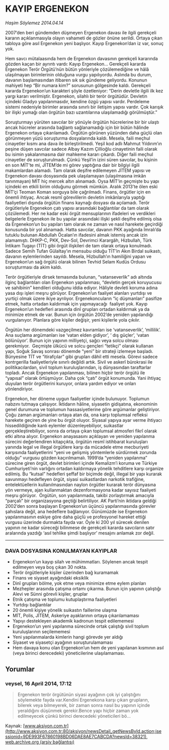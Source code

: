 # KAYIP ERGENEKON

*Haşim Söylemez 2014.04.14*

<div class="news-detail-text-todays">
 <div>
 </div>
 <div>
 </div>
 <div id="newsSpot">
  <font class="detail-spot">
   2007’den beri gündemden düşmeyen Ergenekon davası ile ilgili gerekçeli kararın açıklanmasıyla olayın vahameti de gözler önüne serildi. Ortaya çıkan tabloya göre asıl Ergenekon yeni başlıyor. Kayıp Ergenekon’dan iz var, sonuç yok.
  </font>
 </div>
 <div id="newsText">
  <font class="detail-text">
   <p>
    Hem savcı mütalaasında hem de Ergenekon davasının gerekçeli kararında gözden kaçan bir ayrıntı vardı: Kayıp Ergenekon… Gerekçeli kararda Ergenekon Terör Örgütü’nün bütün yönleriyle çözülemediğine ve hâlâ ulaşılmayan birimlerinin olduğuna vurgu yapılıyordu. Aslında bu durum, davanın başlamasından itibaren sık sık gündeme geliyordu. Konunun mahiyeti hep “Bir numara kim?” sorusunun gölgesinde kaldı. Gerekçeli kararda Ergenekon’un karakteri şöyle özetleniyor: “Derin devletle ilgili ilk kez yargı kararı verilmiştir. Ergenekon, silahlı bir terör örgütüdür. Devletin içindeki Gladyo yapılanmasıdır, kendine özgü yapısı vardır. Perdeleme sistemi nedeniyle birimler arasında sınırlı bir iletişim yapısı vardır. Çok karışık bir ilişki yumağı olan örgütün bazı uzantılarına ulaşılamadığı görülmüştür.”
   </p>
   <p>
    Soruşturmayı yürüten savcılar bir yönüyle örgütün hücrelerine bir bir ulaştı ancak hücreler arasında bağlantı sağlanamadığı için bir bütün hâlinde Ergenekon ortaya çıkarılamadı. Örgütün görünen yüzünden daha güçlü olan görünmeyen yüzü soruşturma dosyalarında kaldı. Mesela, faili meçhul cinayetler kısmı ana dava ile birleştirilmedi. Yeşil kod adlı Mahmut Yıldırım’ın peşine düşen savcılar sadece Albay Kazım Çillioğlu cinayetinin faili olarak bu isimin yakalanmasına dair mahkeme kararı çıkardı. Diğer faili meçhul cinayetler de soruşturulmadı. Çünkü Yeşil’in izini süren savcılar, bu kişinin en son MİT’te mi, JİTEM’de mi görev yaptığına dair bir bilgiyi ilgili makamlardan alamadı. Tam olarak deşifre edilemeyen JİTEM yapısı ve Ergenekon davası dosyasında pek ulaşılamayan (ulaşılmasına imkân tanınmayan) MİT hiç mercek altın alınamadı. Oysa MİT’in geçmişte bu yapı içindeki en etkili birim olduğunu görmek mümkün. Aralık 2013’te ölen eski MİT’çi Teoman Koman sorguya bile çağrılmadı. Finans, örgütler için en önemli ihtiyaç. Ancak resmî görevlilerin devletin imkânlarıyla yaptığı faaliyetleri dışında örgütün finans kaynağı dosyası da açılamadı. Terör örgütleriyle Ergenekon çatı yapısı arasındaki bağlantılar da tam olarak çözülemedi. Her ne kadar eski örgüt mensuplarının ifadeleri ve verdikleri belgelerle Ergenekon ile bu yapılar arasındaki ilişki şekli deşifre edilmiş olsa da Ergenekon’un bu yapıları tam olarak ne zaman ve nasıl harekete geçirdiği konusunda bir yol alınamadı. Hatta savcılar, davanın PKK ayağında İmralı’da tutuklu bulunan Abdullah Öcalan’ın ifadesini almak istemiş ancak izin alamamıştı. DHKP-C, PKK, Dev-Sol, Devrimci Karargâh, Hizbullah, Türk İntikam Tugayı (TİT) gibi örgüt ilişkileri de tam olarak ortaya konulmadı. Sadece Semih Tufan Gülaltay’ın mensubu olduğu TİT’in Akın Birdal suikastı, davanın eylemlerinden sayıldı. Mesela, Hizbullah’ın hamiliğini yapan ve Ergenekon’un sağ örgütü olarak bilinen Tevhid Selam Kudüs Ordusu soruşturması da akim kaldı.
   </p>
   <p>
    Terör örgütleriyle dirsek temasında bulunan, “vatanseverlik” adı altında ilginç bağlantıları olan Ergenekon yapılanması, “devletin gerçek koruyucusu ve sahibinin” kendileri olduğunu iddia ediyor. Hâliyle devleti koruma adına yasa dışı işleri meşru görüyor. Ergenekon’un faaliyet alanları yurtdışı ve yurtiçi olmak üzere ikiye ayrılıyor. Ergenekoncuların “iç düşmanları” pasifize etmek, hatta ortadan kaldırmak için yapmayacağı  faaliyet yok. Kayıp Ergenekon’un hedefleri arasında dinî grupları ortadan kaldırmak ya da minimize etmek de var. Bunun için örgütün 2002’de yeniden yapılandığı vurgulanıyor. Planlara göre kişiler değişir, yeni kişilerle yola çıkılır.
   </p>
   <p>
    Örgütün her dönemdeki vazgeçilmez kavramları ise ‘vatanseverlik’, ‘millilik’. Ana suçlama argümanları ise ‘vatan elden gidiyor’, ‘ dış güçler’, ‘vatan bölünüyor’. Bunun için yapının milliyetçi, sağcı veya solcu olması gerekmiyor.  Geçmişte ülkücü ve solcu gençleri “tetikçi” olarak kullanan yapı, Soğuk Savaş sonrası dönemde “yeni” bir strateji izlemeye başladı. Bünyesine TİT ve “itirafçılar” gibi grupları dâhil etti mesela. Görevi sadece kontrgerilla faaliyetleriyle sınırlı değildi artık. Sivil ve askerî bürokrasi ile politikacılardan, sivil toplum kuruluşlarından, iş dünyasından taraftarlar topladı. Ancak Ergenekon yapılanması, bilinen hiçbir terör örgütü ile “yapısal” olarak örtüşmüyor. Daha çok “çatı” örgüt konumunda. Yani ihtiyaç duyulan terör örgütlerini kuruyor, onlara yardım ediyor ve onları yönlendiriyor.
   </p>
   <p>
    Ergenekon, her döneme uygun faaliyetler içinde bulunuyor. Toplumun nabzını tutmaya çalışıyor. İktidarın hâline, siyasetin gidişatına, ekonominin genel durumuna ve toplumun hassasiyetlerine göre argümanlar geliştiriyor. Çoğu zaman argümanları ortaya atan da, ona karşı toplumsal refleksi harekete geçiren de yine bu örgüt oluyor. Siyasal yapıya ayar verme ihtiyacı hissedildiğinde kanlı eylemler düzenleyebiliyor, suikastlar gerçekleştirebiliyor, sonra da ortaya çıkan toplumsal atmosferi fikrî olarak etki altına alıyor. Ergenekon anayasasını açıklayan ve yeniden yapılanma sürecini değerlendiren kitapçıkta, örgütün resmî istihbarat kuruluşları yanında legal ve illegal örgütlere karşı da mücadele etme mecburiyeti karşısında faaliyetlerini “yeni ve gelişmiş yöntemlerle sürdürmek zorunda olduğu” vurgusu gözden kaçırılmamalı. 1999’da “yeniden yapılanma” sürecine giren örgüt, devlet birimleri içinde Kemalizm’i koruma ve Türkiye Cumhuriyeti’nin varlığını ortadan kaldırmaya yönelik tehditlere karşı organize edilmiş. Bu “kutsal” hedefleri şeffaf bir biçimde değil, illegal bir yapı kurarak savunmayı hedefleyen örgüt, siyasi suikastlardan narkotik trafiğine, entelektüellerin kullanılmasından naylon örgütler kurarak terör dünyasına yön vermeye, ajan kullanmaktan dezenformasyona kadar sayısız faaliyeti meşru görüyor.  Örgütün, son yapılanmada, takibi zorlaştırmak amacıyla “parçalı” bir organizasyona geçtiği belirtiliyor. AK Parti’nin iktidara geldiği 2002’den sonra başlayan Ergenekon’un üçüncü yapılanmasında görevler şahıslara değil, ana hedeflere bağlanıyor. Günümüzde ise Ergenekon yapılanmasının eskiye göre daha güçlü ve profesyonel hareket ettiği vurgusu üzerinde durmakta fayda var. Öyle ki 200 yıl sürecek denilen yapının ne kadar süreceği bilinmese de gerekçeli kararda savcıların satır aralarında yazdığı ‘asıl tehlike şimdi başlıyor’ mesajını anlamak zor değil.
   </p>
   <hr/>
   <h3>
    <span>
     DAVA DOSYASINA KONULMAYAN KAYIPLAR
    </span>
   </h3>
   <ul>
    <li>
     Ergenekon’un kayıp silah ve mühimmatları. Söylenen ancak tespit edilmeyen veya boş çıkan 30 nokta.
    </li>
    <li>
     Terör örgütleriyle kişiler üzerinden bağ kuramamak
    </li>
    <li>
     Finans ve siyaset ayağındaki eksiklik
    </li>
    <li>
     Dinî grupları bölme, yok etme veya minimize etme eylem planları
    </li>
    <li>
     Mezhepler arasında çatışma ortamı çıkarma. Bunun için yapının çalıştığı Alevi ve Sünni görevli kişiler, gruplar
    </li>
    <li>
     Etnik çatışma ve toplumu kutuplaştırma faaliyetleri
    </li>
    <li>
     Yurtdışı bağlantılar
    </li>
    <li>
     20 önemli kişiye yönelik suikastın faillerine ulaşma
    </li>
    <li>
     MİT, Polis, JİTEM, Askeriye ayaklarının ortaya çıkarılamaması
    </li>
    <li>
     Yapıyı destekleyen akademik kadronun tespit edilememesi
    </li>
    <li>
     Ergenekon’un yeni yapılanma sürecinde ortak çalıştığı sivil toplum kuruluşlarının seçilememesi
    </li>
    <li>
     Yeni yapılanmalarda kimlerin hangi görevde yer aldığı
    </li>
    <li>
     Siyaset ve siyasetçi ayağının soruşturulamaması
    </li>
    <li>
     Hem davaya konu olan Ergenekon’un hem de yeni yapılanan kısmının asıl (veya birinci derecedeki) yöneticilerine ulaşılamaması.
    </li>
   </ul>
  </font>
 </div>
 <div>
 </div>
 <div>
 </div>
</div>


## Yorumlar

### veysel, 16 April 2014, 17:12
> Ergenekon terör örgütünün siyasi ayağının çok iyi çalıştığını söylemekte fayda var.Kendini Ergenekona karşı çıkan grupların, bilerek veya bilmeyerek,  bir zaman sonra nasıl bu yapının içinde yeraldığını düşünmek gerekir.Bence yapı hiçbir zaman yok edilmeyecek çünkü birinci derecedeki yöneticileri bö...

Kaynak: [www.aksiyon.com.tr](http://www.aksiyon.com.tr:80/aksiyon/newsDetail_getNewsById.action;jsessionid=9DE993F67860198BD06DAE8AE7CABCDA?newsId=38321), [web.archive.org (arşiv bağlantısı)](http://web.archive.org/web/20140426133116/http://www.aksiyon.com.tr:80/aksiyon/newsDetail_getNewsById.action;jsessionid=9DE993F67860198BD06DAE8AE7CABCDA?newsId=38321)
